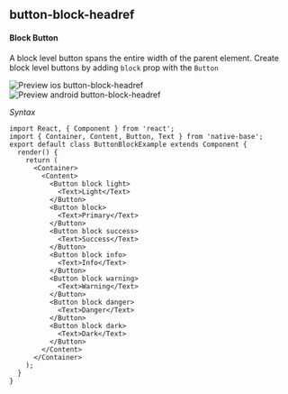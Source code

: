 ## button-block-headref
#### Block Button

A block level button spans the entire width of the parent element.
Create block level buttons by adding <code>block</code> prop with the <code>Button</code><br />

![Preview ios button-block-headref](https://github.com/GeekyAnts/NativeBase-KitchenSink/raw/v2.2.0/screenshots/ios/button-block.png)
![Preview android button-block-headref](https://github.com/GeekyAnts/NativeBase-KitchenSink/raw/v2.2.0/screenshots/android/button-block.png)

*Syntax*

<pre class="line-numbers"><code class="language-jsx">import React, { Component } from 'react';
import { Container, Content, Button, Text } from 'native-base';
export default class ButtonBlockExample extends Component {
  render() {
    return (
      &lt;Container>
        &lt;Content>
          &lt;Button block light>
            &lt;Text>Light&lt;/Text>
          &lt;/Button>
          &lt;Button block>
            &lt;Text>Primary&lt;/Text>
          &lt;/Button>
          &lt;Button block success>
            &lt;Text>Success&lt;/Text>
          &lt;/Button>
          &lt;Button block info>
            &lt;Text>Info&lt;/Text>
          &lt;/Button>
          &lt;Button block warning>
            &lt;Text>Warning&lt;/Text>
          &lt;/Button>
          &lt;Button block danger>
            &lt;Text>Danger&lt;/Text>
          &lt;/Button>
          &lt;Button block dark>
            &lt;Text>Dark&lt;/Text>
          &lt;/Button>
        &lt;/Content>
      &lt;/Container>
    );
  }
}</code></pre><br />
